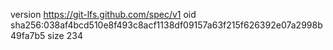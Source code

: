 version https://git-lfs.github.com/spec/v1
oid sha256:038af4bcd510e8f493c8acf1138df09157a63f215f626392e07a2998b49fa7b5
size 234
